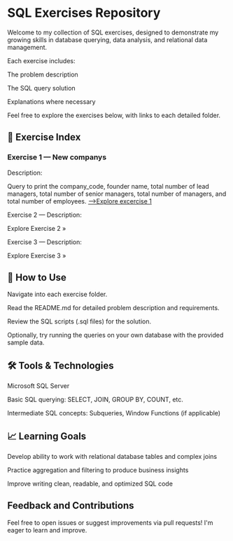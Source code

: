# SQL Exercises Repository
Welcome to my collection of SQL exercises, designed to demonstrate my growing skills in database querying, data analysis, and relational data management.

Each exercise includes:

The problem description

The SQL query solution

Explanations where necessary

Feel free to explore the exercises below, with links to each detailed folder.

## 📂 Exercise Index
### Exercise 1 — New companys
Description:

Query to print the company_code, founder name, total number of lead managers, total number of senior managers, total number of managers, and total number of employees.
<a href="https://github.com/afonsocvn/Sales-Project--Data-Analysis-Interactive-Dashboard-cration-using-Power-BI-/blob/main/Or%C3%ADgenes%20Articulos.7z">-->Explore excercise 1</a>

Exercise 2 — 
Description:

Explore Exercise 2 »

Exercise 3 —
Description:

Explore Exercise 3 »

## 🚀 How to Use
Navigate into each exercise folder.

Read the README.md for detailed problem description and requirements.

Review the SQL scripts (.sql files) for the solution.

Optionally, try running the queries on your own database with the provided sample data.

## 🛠️ Tools & Technologies
Microsoft SQL Server

Basic SQL querying: SELECT, JOIN, GROUP BY, COUNT, etc.

Intermediate SQL concepts: Subqueries, Window Functions (if applicable)

## 📈 Learning Goals
Develop ability to work with relational database tables and complex joins

Practice aggregation and filtering to produce business insights

Improve writing clean, readable, and optimized SQL code

## Feedback and Contributions
Feel free to open issues or suggest improvements via pull requests! I'm eager to learn and improve.
